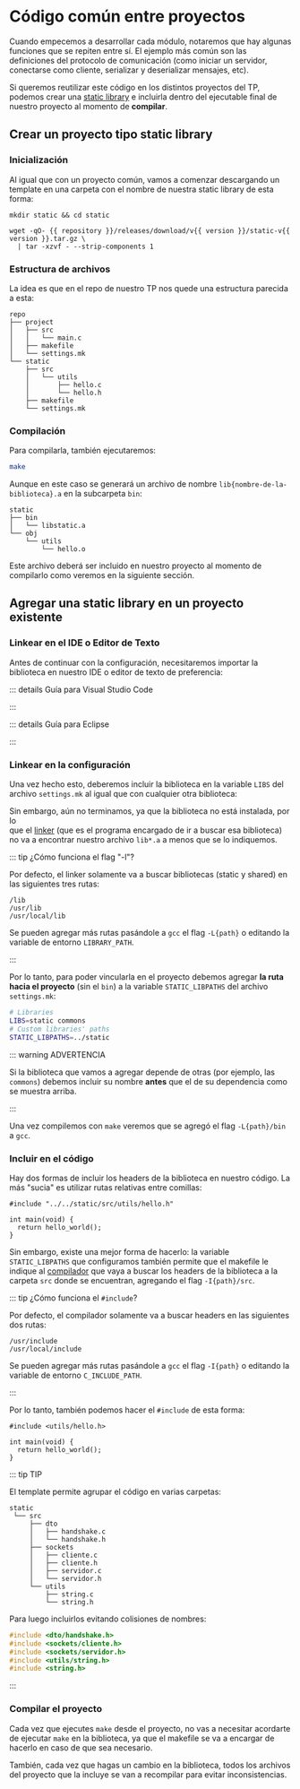 <script setup>
import { repository, version } from '../../package.json'
</script>

# Código común entre proyectos

Cuando empecemos a desarrollar cada módulo, notaremos que hay algunas funciones
que se repiten entre sí. El ejemplo más común son las definiciones del protocolo
de comunicación (como iniciar un servidor, conectarse como cliente, serializar y
deserializar mensajes, etc).

Si queremos reutilizar este código en los distintos proyectos del TP, podemos
crear una
[static library](https://www.geeksforgeeks.org/static-vs-dynamic-libraries/) e
incluirla dentro del ejecutable final de nuestro proyecto al momento de
**compilar**.

## Crear un proyecto tipo static library

### Inicialización

Al igual que con un proyecto común, vamos a comenzar descargando un
template en una carpeta con el nombre de nuestra static library de esta forma:

```bash-vue
mkdir static && cd static

wget -qO- {{ repository }}/releases/download/v{{ version }}/static-v{{ version }}.tar.gz \
  | tar -xzvf - --strip-components 1
```

### Estructura de archivos

La idea es que en el repo de nuestro TP nos quede una estructura parecida a
esta:

```
repo
├── project
│   ├── src
│   │   └── main.c
│   ├── makefile
│   └── settings.mk
└── static
    ├── src
    │   └── utils
    │       ├── hello.c
    │       └── hello.h
    ├── makefile
    └── settings.mk
```

### Compilación

Para compilarla, también ejecutaremos:

```bash
make
```

Aunque en este caso se generará un archivo de nombre
`lib{nombre-de-la-biblioteca}.a` en la subcarpeta `bin`:

```
static
├── bin
│   └── libstatic.a
└── obj
    └── utils
        └── hello.o
```

Este archivo deberá ser incluido en nuestro proyecto al momento de compilarlo
como veremos en la siguiente sección.

## Agregar una static library en un proyecto existente

### Linkear en el IDE o Editor de Texto

Antes de continuar con la configuración, necesitaremos
importar la biblioteca en nuestro IDE o editor de texto de preferencia:

::: details Guía para Visual Studio Code

<!--@include: ./static-code.md-->

:::

::: details Guía para Eclipse

<!--@include: ./static-eclipse.md-->

:::

### Linkear en la configuración

Una vez hecho esto, deberemos incluir la biblioteca en la variable
`LIBS` del archivo `settings.mk` al igual que con cualquier otra biblioteca:

Sin embargo, aún no terminamos, ya que la biblioteca no está instalada, por lo\
que el [linker](https://linux.die.net/man/1/ld) (que es el programa encargado de
ir a buscar esa biblioteca) no va a encontrar nuestro archivo `lib*.a` a menos
que se lo indiquemos.

::: tip ¿Cómo funciona el flag "-l"?

Por defecto, el linker solamente va a buscar bibliotecas (static y shared) en
las siguientes tres rutas:

```
/lib
/usr/lib
/usr/local/lib
```

Se pueden agregar más rutas pasándole a `gcc` el flag `-L{path}` o editando la
variable de entorno `LIBRARY_PATH`.

:::

Por lo tanto, para poder vincularla en el proyecto debemos agregar **la ruta
hacia el proyecto** (sin el `bin`) a la variable `STATIC_LIBPATHS` del archivo
`settings.mk`:

```bash
# Libraries
LIBS=static commons
# Custom libraries' paths
STATIC_LIBPATHS=../static
```

::: warning ADVERTENCIA

Si la biblioteca que vamos a agregar depende de otras (por ejemplo, las
`commons`) debemos incluir su nombre **antes** que el de su dependencia como se
muestra arriba.

:::

Una vez compilemos con `make` veremos que se agregó el flag `-L{path}/bin` a
`gcc`.

### Incluir en el código

Hay dos formas de incluir los headers de la biblioteca en nuestro código. La más
"sucia" es utilizar rutas relativas entre comillas:

```c{1}
#include "../../static/src/utils/hello.h"

int main(void) {
  return hello_world();
}
```

Sin embargo, existe una mejor forma de hacerlo: la variable `STATIC_LIBPATHS`
que configuramos también permite que el makefile le indique al
[compilador](https://linux.die.net/man/1/gcc) que vaya a buscar los headers de
la biblioteca a la carpeta `src` donde se encuentran, agregando el flag
`-I{path}/src`.

::: tip ¿Cómo funciona el `#include`?

Por defecto, el compilador solamente va a buscar headers en las siguientes dos
rutas:

```
/usr/include
/usr/local/include
```

Se pueden agregar más rutas pasándole a `gcc` el flag `-I{path}` o editando la
variable de entorno `C_INCLUDE_PATH`.

:::

Por lo tanto, también podemos hacer el `#include` de esta forma:

```c{1}
#include <utils/hello.h>

int main(void) {
  return hello_world();
}
```

::: tip TIP

El template permite agrupar el código en varias carpetas:

```
static
 └── src
     ├── dto
     │   ├── handshake.c
     │   └── handshake.h
     ├── sockets
     │   ├── cliente.c
     │   ├── cliente.h
     │   ├── servidor.c
     │   └── servidor.h
     └── utils
         ├── string.c
         └── string.h
```
Para luego incluirlos evitando colisiones de nombres:

```c
#include <dto/handshake.h>
#include <sockets/cliente.h>
#include <sockets/servidor.h>
#include <utils/string.h>
#include <string.h>
```

:::

### Compilar el proyecto

Cada vez que ejecutes `make` desde el proyecto, no vas a necesitar acordarte de
ejecutar `make` en la biblioteca, ya que el makefile se va a encargar de hacerlo
en caso de que sea necesario.

También, cada vez que hagas un cambio en la biblioteca, todos los archivos del
proyecto que la incluye se van a recompilar para evitar inconsistencias.
